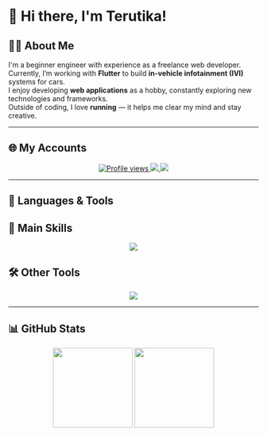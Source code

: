 # 👋 Hi there, I'm Terutika!

## 🧑‍💻 About Me
I'm a beginner engineer with experience as a freelance web developer.  
Currently, I’m working with **Flutter** to build **in-vehicle infotainment (IVI)** systems for cars.  
I enjoy developing **web applications** as a hobby, constantly exploring new technologies and frameworks.  
Outside of coding, I love **running** — it helps me clear my mind and stay creative.

---

## 🌐 My Accounts
<p align="center">
  <a href="https://github.com/terutika0604">
    <img src="https://komarev.com/ghpvc/?username=terutika0604&color=blueviolet&style=for-the-badge" alt="Profile views" />
  </a>
  <a href="https://github.com/terutika0604">
    <img src="https://img.shields.io/github/followers/terutika0604?label=GitHub%20Followers&logo=github&style=for-the-badge&color=0e75b6" />
  </a>
  <a href="https://twitter.com/terupro0604">
    <img src="https://img.shields.io/twitter/follow/terupro0604?style=for-the-badge&logo=twitter&color=1DA1F2" />
  </a>
</p>


---

## 🧰 Languages & Tools
## 🧠 Main Skills
<p align="center">
  <img src="https://skillicons.dev/icons?i=js,ts,react,dart,flutter,ubuntu,aws,firebase,html,css,jquery,nodejs,wordpress&theme=dark" />
</p>

## 🛠️ Other Tools
<p align="center">
  <img src="https://skillicons.dev/icons?i=php,py,django,flask,cpp,gcp,docker,linux,figma&theme=dark" />
</p>

---

## 📊 GitHub Stats
<p align="center">
  <img height="160" src="https://github-readme-stats.vercel.app/api?username=terutika0604&show_icons=true&theme=tokyonight&rank_icon=github" />
  <img height="160" src="https://github-readme-stats.vercel.app/api/top-langs/?username=terutika0604&layout=compact&theme=tokyonight" />
</p>

